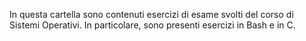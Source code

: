In questa cartella sono contenuti esercizi di esame svolti del corso di Sistemi Operativi.
In particolare, sono presenti esercizi in Bash e in C.
